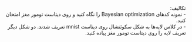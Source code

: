 <div dir='rtl'> <hr2>
  تکالیف:</hr2> <br>
- نمونه کدهای Bayesian optimization را نگاه کنید و روی دیتاست تومور مغز امتحان کنید.<br>
- در کلاس لایه‌ها به شکل سکوئنشال روی دیتاست mnist تعریف شدند. دو شکل دیگر تعریف لایه را روی دیتاست تومور مغز پیاده کنید.
  </div>
